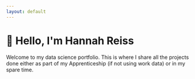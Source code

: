 ```yaml
---
layout: default
---
```


# 👋 Hello, I'm Hannah Reiss

Welcome to my data science portfolio. This is where I share all the projects done either as part of my Apprenticeship (if not using work data) or in my spare time.
